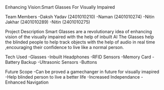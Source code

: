Enhancing Vision:Smart Glasses For Visually Impaired

Team Members
-Daksh Yadav (2401010210)
-Naman (2401010274)
-Nitin Jakhar (2401010289)
-Nitin (2401010275)

Project Description
Smart Glasses are a revolutionary idea of enhancing vision of the visually impaired with the help of inbuilt AI
The Glasses help the blinded people to help track objects with the help of audio in real time ,encouraging their confidence to live like a normal person.


Tech Used
-Glasses
-Inbuilt Headphones
-RFID Sensors
-Memory Card
-Battery Backup
-Ultrasonic Sensors
-Buttons

Future Scope
-Can be proved a gamechanger in future for visually imapired
-Help blinded person to live a better life 
-Increased Independance
-Enhanced Navigation 
